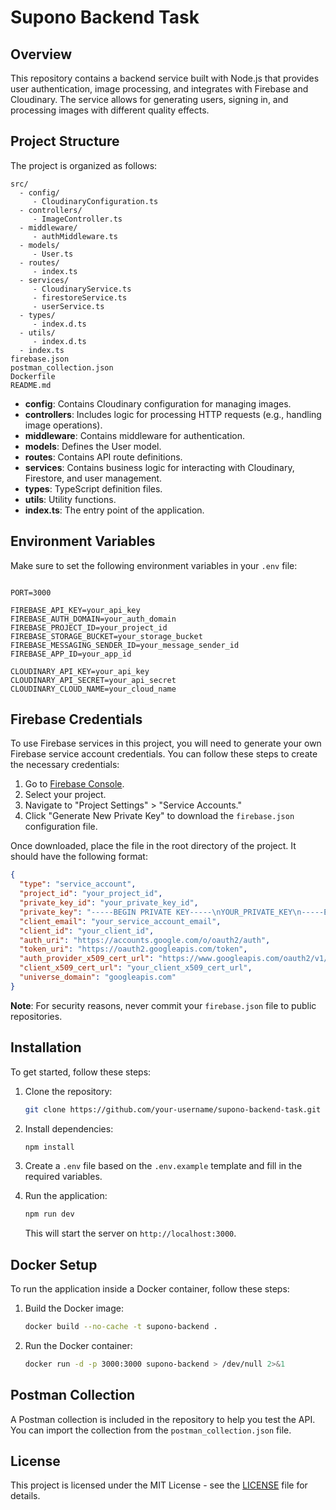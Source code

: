 # Supono Backend Task

## Overview

This repository contains a backend service built with Node.js that provides user authentication, image processing, and integrates with Firebase and Cloudinary. The service allows for generating users, signing in, and processing images with different quality effects.

## Project Structure

The project is organized as follows:

```
src/
  - config/
     - CloudinaryConfiguration.ts
  - controllers/
     - ImageController.ts
  - middleware/
     - authMiddleware.ts
  - models/
     - User.ts
  - routes/
     - index.ts
  - services/
     - CloudinaryService.ts
     - firestoreService.ts
     - userService.ts
  - types/
     - index.d.ts
  - utils/
     - index.d.ts
  - index.ts
firebase.json
postman_collection.json
Dockerfile
README.md
```

- **config**: Contains Cloudinary configuration for managing images.
- **controllers**: Includes logic for processing HTTP requests (e.g., handling image operations).
- **middleware**: Contains middleware for authentication.
- **models**: Defines the User model.
- **routes**: Contains API route definitions.
- **services**: Contains business logic for interacting with Cloudinary, Firestore, and user management.
- **types**: TypeScript definition files.
- **utils**: Utility functions.
- **index.ts**: The entry point of the application.

## Environment Variables

Make sure to set the following environment variables in your `.env` file:

```

PORT=3000

FIREBASE_API_KEY=your_api_key
FIREBASE_AUTH_DOMAIN=your_auth_domain
FIREBASE_PROJECT_ID=your_project_id
FIREBASE_STORAGE_BUCKET=your_storage_bucket
FIREBASE_MESSAGING_SENDER_ID=your_message_sender_id
FIREBASE_APP_ID=your_app_id

CLOUDINARY_API_KEY=your_api_key
CLOUDINARY_API_SECRET=your_api_secret
CLOUDINARY_CLOUD_NAME=your_cloud_name
```

## Firebase Credentials

To use Firebase services in this project, you will need to generate your own Firebase service account credentials. You can follow these steps to create the necessary credentials:

1. Go to [Firebase Console](https://console.firebase.google.com/).
2. Select your project.
3. Navigate to "Project Settings" > "Service Accounts."
4. Click "Generate New Private Key" to download the `firebase.json` configuration file.
   
Once downloaded, place the file in the root directory of the project. It should have the following format:

```json
{
  "type": "service_account",
  "project_id": "your_project_id",
  "private_key_id": "your_private_key_id",
  "private_key": "-----BEGIN PRIVATE KEY-----\nYOUR_PRIVATE_KEY\n-----END PRIVATE KEY-----\n",
  "client_email": "your_service_account_email",
  "client_id": "your_client_id",
  "auth_uri": "https://accounts.google.com/o/oauth2/auth",
  "token_uri": "https://oauth2.googleapis.com/token",
  "auth_provider_x509_cert_url": "https://www.googleapis.com/oauth2/v1/certs",
  "client_x509_cert_url": "your_client_x509_cert_url",
  "universe_domain": "googleapis.com"
}
```

**Note**: For security reasons, never commit your `firebase.json` file to public repositories.

## Installation

To get started, follow these steps:

1. Clone the repository:

   ```bash
   git clone https://github.com/your-username/supono-backend-task.git
   ```

2. Install dependencies:

   ```bash
   npm install
   ```

3. Create a `.env` file based on the `.env.example` template and fill in the required variables.

4. Run the application:

   ```bash
   npm run dev
   ```

   This will start the server on `http://localhost:3000`.

## Docker Setup

To run the application inside a Docker container, follow these steps:

1. Build the Docker image:

   ```bash
   docker build --no-cache -t supono-backend .
   ```

2. Run the Docker container:

   ```bash
   docker run -d -p 3000:3000 supono-backend > /dev/null 2>&1
   ```

## Postman Collection

A Postman collection is included in the repository to help you test the API. You can import the collection from the `postman_collection.json` file.


## License

This project is licensed under the MIT License - see the [LICENSE](LICENSE) file for details.

